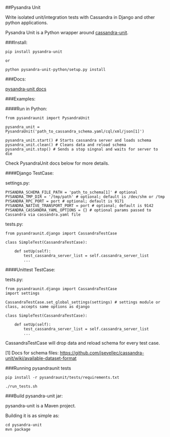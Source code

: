 ##Pysandra Unit

Write isolated unit/integration tests with Cassandra in Django and other python applications.

Pysandra Unit is a Python wrapper around [cassandra-unit](https://github.com/jsevellec/cassandra-unit).


###Install:

    pip install pysandra-unit

    or

    python pysandra-unit-python/setup.py install


###Docs:

[pysandra-unit docs](pysandra-unit-python/docs/_build/text/index.txt)


###Examples:

####Run in Python:

    from pysandraunit import PysandraUnit

    pysandra_unit = PysandraUnit('path_to_cassandra_schema.yaml/cql/xml/json[1]')

    pysandra_unit.start() # Starts cassandra server and loads schema
    pysandra_unit.clean() # Cleans data and reload schema
    pysandra_unit.stop() # Sends a stop singnal and waits for server to die

Check PysandraUnit docs below for more details.


####Django TestCase:

settings.py:

	PYSANDRA_SCHEMA_FILE_PATH = 'path_to_schema[1]' # optional
	PYSANDRA_TMP_DIR = '/tmp/path' # optional; default is /dev/shm or /tmp
	PYSANDRA_RPC_PORT = port # optional; default is 9171
	PYSANDRA_NATIVE_TRANSPORT_PORT = port # optional; default is 9142
	PYSANDRA_CASSANDRA_YAML_OPTIONS = {} # optional params passed to Cassandra via cassandra.yaml file

tests.py:

	from pysandraunit.django import CassandraTestCase

	class SimpleTest(CassandraTestCase):

		def setUp(self):
			test_cassandra_server_list = self.cassandra_server_list
			...

####Unittest TestCase:

tests.py:

	from pysandraunit.django import CassandraTestCase
	import settings

	CassandraTestCase.set_global_settings(settings) # settings module or class, accepts same options as django

	class SimpleTest(CassandraTestCase):

		def setUp(self):
			test_cassandra_server_list = self.cassandra_server_list
			...

CassandraTestCase will drop data and reload schema for every test case.

[1] Docs for schema files: https://github.com/jsevellec/cassandra-unit/wiki/available-dataset-format


###Running pysandraunit tests

	pip install -r pysandraunit/tests/requirements.txt

	./run_tests.sh


###Build pysandra-unit jar:

pysandra-unit is a Maven project.

Building it is as simple as:

    cd pysandra-unit
    mvn package


